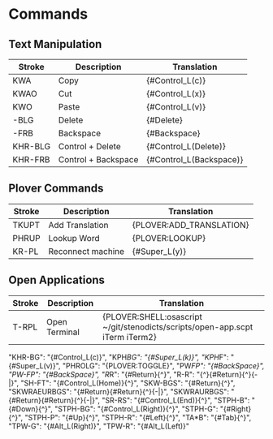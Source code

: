 # Commands

## Text Manipulation

| Stroke  | Description         | Translation             |
|---------|---------------------|-------------------------|
| KWA     | Copy                | {#Control_L(c)}         |
| KWAO    | Cut                 | {#Control_L(x)}         |
| KWO     | Paste               | {#Control_L(v)}         |
| -BLG    | Delete              | {#Delete}               |
| -FRB    | Backspace           | {#Backspace}            |
| KHR-BLG | Control + Delete    | {#Control_L(Delete)}    |
| KHR-FRB | Control + Backspace | {#Control_L(Backspace)} |

## Plover Commands

| Stroke | Description       | Translation              |
|--------|-------------------|--------------------------|
| TKUPT  | Add Translation   | {PLOVER:ADD_TRANSLATION} |
| PHRUP  | Lookup Word       | {PLOVER:LOOKUP}          |
| KR-PL  | Reconnect machine | {#Super_L(y)}            |

## Open Applications

| Stroke | Description   | Translation                                                                  |
|--------|---------------|------------------------------------------------------------------------------|
| T-RPL  | Open Terminal | {PLOVER:SHELL:osascript ~/git/stenodicts/scripts/open-app.scpt iTerm iTerm2} |



"KHR-BG": "{#Control_L(c)}",
"KPH*BG": "{#Super_L(k)}",
"KPH*F": "{#Super_L(v)}",
"PHROLG": "{PLOVER:TOGGLE}",
"PW*FP": "{#BackSpace}",
"PW-FP": "{#BackSpace}",
"R*R": "{#Return}{^}",
"R-R": "{^}{#Return}{^}{-|}",
"SH-FT": "{#Control_L(Home)}{^}",
"SKW-BGS": "{#Return}{^}",
"SKWRAEURBGS": "{#Return}{#Return}{^}{-|}",
"SKWRAURBGS": "{#Return}{#Return}{^}{-|}",
"SR-RS": "{#Control_L(End)}{^}",
"STPH-B": "{#Down}{^}",
"STPH-BG": "{#Control_L(Right)}{^}",
"STPH-G": "{#Right}{^}",
"STPH-P": "{#Up}{^}",
"STPH-R": "{#Left}{^}",
"TA*B": "{#Tab}{^}",
"TPW-G": "{#Alt_L(Right)}",
"TPW-R": "{#Alt_L(Left)}"
